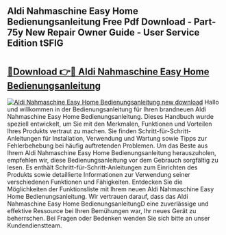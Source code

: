 ## Aldi Nahmaschine Easy Home Bedienungsanleitung Free Pdf Download - Part-75y New Repair Owner Guide - User Service Edition tSFlG

# <h2><a href="http://df001m4.blite.top/?on=Aldi+Nahmaschine+Easy+Home+Bedienungsanleitung">🔗Download 👉🔴 Aldi Nahmaschine Easy Home Bedienungsanleitung</a></h2>

[![Aldi Nahmaschine Easy Home Bedienungsanleitung new download](https://i.imgur.com/lujVjoI.png)](http://df001m4.blite.top/?on=Aldi+Nahmaschine+Easy+Home+Bedienungsanleitung)
Hallo und willkommen in der Bedienungsanleitung für Ihren brandneuen Aldi Nahmaschine Easy Home Bedienungsanleitung. Dieses Handbuch wurde speziell entwickelt, um Sie mit den Merkmalen, Funktionen und Vorteilen Ihres Produkts vertraut zu machen. Sie finden Schritt-für-Schritt-Anleitungen für Installation, Verwendung und Wartung sowie Tipps zur Fehlerbehebung bei häufig auftretenden Problemen. Um das Beste aus Ihrem Aldi Nahmaschine Easy Home Bedienungsanleitung herauszuholen, empfehlen wir, diese Bedienungsanleitung vor dem Gebrauch sorgfältig zu lesen. Es enthält Schritt-für-Schritt-Anleitungen zum Einrichten des Produkts sowie detaillierte Informationen zur Verwendung seiner verschiedenen Funktionen und Fähigkeiten. Entdecken Sie die Möglichkeiten der Funktionsliste mit Ihrem neuen Aldi Nahmaschine Easy Home Bedienungsanleitung. Wir vertrauen darauf, dass das Aldi Nahmaschine Easy Home BedienungsanleitungD eine zuverlässige und effektive Ressource bei Ihren Bemühungen war, Ihr neues Gerät zu beherrschen. Bei Fragen oder Bedenken wenden Sie sich bitte an unser Kundendienstteam.
